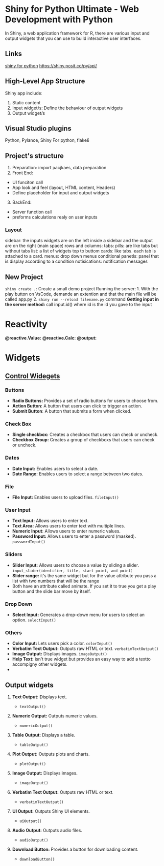 # Shiny for Python Ultimate - Web Development with Python 
In Shiny, a web application framework for R, there are various input and output widgets that you can use to build interactive user interfaces. 



## Links
[shiny for python](https://shiny.posit.co/py/)
https://shiny.posit.co/py/api/
## High-Level App Structure
Shiny app include:
1. Static content
2. Input widget/s: Define the behaviour of output widgets
3. Output widget/s

## Visual Studio plugins
Python, Pylance, Shiny For python, flake8

## Project's structure
1. Preparation: import pacjkaes, data preparation
2. Front End: 
+ UI funciton call
+ App look and feel (layout, HTML content, Headers)
+ Define  placeholder for input and output widgets 
3. BackEnd: 
+ Server function call
+ preforms calculations realy on user inputs  

### Layout
sidebar: the inputs widgets are on the left inside a sidebar and the output are on the right (main space)
rows and columns: 
tabs: 
pills: are like tabs but without tabs 
list: a list of widgets top to buttom
cards: like tabs. each tab is attached to a card.
menus: drop down menus 
conditional panetls: panel that is display according to a condition
notisications: notification messages

## New Project
`shiny create .`: Create a small demo project
Running the server: 1. With the play button on VsCode, demande an extention and that the main file will be called app.py 2. `shiny run --reload filename.py` command
**Getting input in the server method:** call input.id() where id is the id you gave to the input
  

# Reactivity 
**@reactive.Value:**
**@reactive.Calc:**
**@output:**


# Widgets
## [Control Widegets](https://shiny.posit.co/py/docs/inputs.html)
### Buttons
- **Radio Buttons:** Provides a set of radio buttons for users to choose from.
- **Action Button:** A button that users can click to trigger an action. 
- **Submit Button:** A button that submits a form when clicked. 

### Check Box
- **Single checkbox:** Creates a checkbox that users can check or uncheck. 
- **Checkbox Group:** Creates a group of checkboxs that users can check or uncheck. 

### Dates
- **Date Input:** Enables users to select a date.
- **Date Range:** Enables users to select a range between two dates.

### File
- **File Input:** Enables users to upload files. `fileInput()`

### User Input
- **Text Input:** Allows users to enter text. 
- **Text Area:** Allows users to enter text with multiple lines. 
- **Numeric Input:** Allows users to enter numeric values. 
- **Password Input:** Allows users to enter a password (masked). `passwordInput()`


### Sliders
- **Slider Input:** Allows users to choose a value by sliding a slider. `input_slider(identifier, title, start point, and point)` 
- **Slider range:** it's the same widget but for the value attribute you pass a list with two numbers that will be the range
- Both have an attribute called animate. If you set it to true you get a play button and the slide bar move by itself.

### Drop Down

- **Select Input:** Generates a drop-down menu for users to select an option. `selectInput()`

### Others
- **Color Input:** Lets users pick a color. `colorInput()`
- **Verbatim Text Output:** Outputs raw HTML or text. `verbatimTextOutput()`
- **Image Output:** Displays images. `imageOutput()`
- **Help Text:** isn't true widget but provides an easy way to add a textto accompigny other widgets.
- 
## Output widgets

1. **Text Output:** Displays text.
    - `textOutput()`

2. **Numeric Output:** Outputs numeric values.
    - `numericOutput()`

3. **Table Output:** Displays a table.
    - `tableOutput()`

4. **Plot Output:** Outputs plots and charts.
    - `plotOutput()`

5. **Image Output:** Displays images.
    - `imageOutput()`

6. **Verbatim Text Output:** Outputs raw HTML or text.
    - `verbatimTextOutput()`

7. **UI Output:** Outputs Shiny UI elements.
    - `uiOutput()`

8. **Audio Output:** Outputs audio files.
    - `audioOutput()`

9. **Download Button:** Provides a button for downloading content.
    - `downloadButton()`
